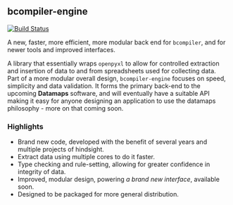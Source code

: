 ## bcompiler-engine

[![Build Status](https://travis-ci.com/hammerheadlemon/bcompiler-engine.svg?branch=master)](https://travis-ci.com/hammerheadlemon/bcompiler-engine)

A new, faster, more efficient, more modular back end for `bcompiler`, and for
newer tools and improved interfaces.

A library that essentially wraps `openpyxl` to allow for controlled extraction
and insertion of data to and from spreadsheets used for collecting data. Part
of a more modular overall design, `bcompiler-engine` focuses on speed,
simplicity and data validation. It forms the primary back-end to the upcoming
**Datamaps** software, and will eventually have a suitable API making it easy
for anyone designing an application to use the datamaps philosophy - more on
that coming soon.

### Highlights

* Brand new code, developed with the benefit of several years and multiple projects
    of hindsight.
* Extract data using multiple cores to do it faster.
* Type checking and rule-setting, allowing for greater confidence in integrity of data.
* Improved, modular design, powering *a brand new interface*, available soon.
* Designed to be packaged for more general distribution.

